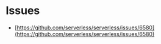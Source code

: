 # Issues

- [https://github.com/serverless/serverless/issues/6580](https://github.com/serverless/serverless/issues/6580)
